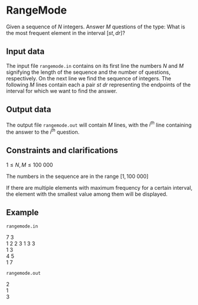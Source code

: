 # RangeMode

Given a sequence of $N$ integers. Answer $M$ questions of the type: What is the most frequent element in the interval $[st, dr]$?

## Input data

The input file `rangemode.in` contains on its first line the numbers $N$ and $M$ signifying the length of the sequence and the number of questions, respectively. On the next line we find the sequence of integers. The following $M$ lines contain each a pair $st$ $dr$ representing the endpoints of the interval for which we want to find the answer.

## Output data

The output file `rangemode.out` will contain $M$ lines, with the $i^{th}$ line containing the answer to the $i^{th}$ question.

## Constraints and clarifications

$1 \leq N, M \leq 100\ 000$ 

The numbers in the sequence are in the range $[1, 100\ 000]$

If there are multiple elements with maximum frequency for a certain interval, the element with the smallest value among them will be displayed.

## Example

`rangemode.in`  

7 3  
1 2 2 3 1 3 3  
1 3  
4 5  
1 7  

`rangemode.out`  

2  
1  
3